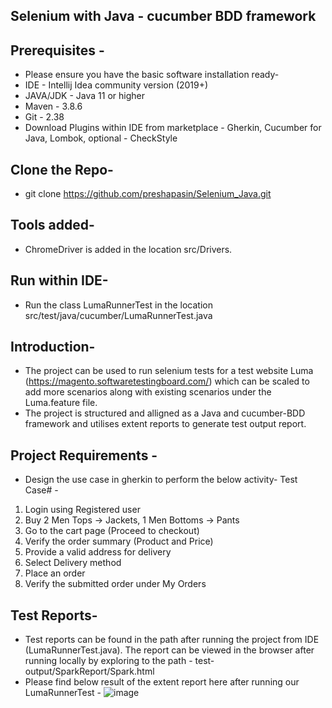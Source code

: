 ## Selenium with Java - cucumber BDD framework 

## Prerequisites -
* Please ensure you have the basic software installation ready-
* IDE - Intellij Idea community version (2019+)
* JAVA/JDK - Java 11 or higher
* Maven - 3.8.6
* Git - 2.38
* Download Plugins within IDE from marketplace - Gherkin, Cucumber for Java, Lombok, optional - CheckStyle

## Clone the Repo-
* git clone https://github.com/preshapasin/Selenium_Java.git

## Tools added-
* ChromeDriver is added in the location src/Drivers.

## Run within IDE-
* Run the class LumaRunnerTest in the  location src/test/java/cucumber/LumaRunnerTest.java

## Introduction-
* The project can be used to run selenium tests for a test website Luma (https://magento.softwaretestingboard.com/) which can be scaled to 
add more scenarios along with existing scenarios under the Luma.feature file.
* The project is structured and alligned as a Java and cucumber-BDD framework and utilises extent reports to generate test output report.

## Project Requirements - 
* Design the use case in gherkin to perform the below activity-
  Test Case# - 
 1. Login using Registered user 
 2. Buy 2 Men Tops → Jackets, 1 Men Bottoms → Pants 
 3. Go to the cart page (Proceed to checkout) 
 4. Verify the order summary (Product and Price) 
 5. Provide a valid address for delivery 
 6. Select Delivery method 
 7. Place an order 
 8. Verify the submitted order under My Orders

## Test Reports-
* Test reports can be found in the path after running the project from IDE (LumaRunnerTest.java). The report can be viewed in the browser after
running locally by exploring to the path - test-output/SparkReport/Spark.html
* Please find below result of the extent report here after running our LumaRunnerTest -
![image](https://user-images.githubusercontent.com/118708370/203493134-81fd434f-8e08-477b-94f6-7110fce607d6.png)






